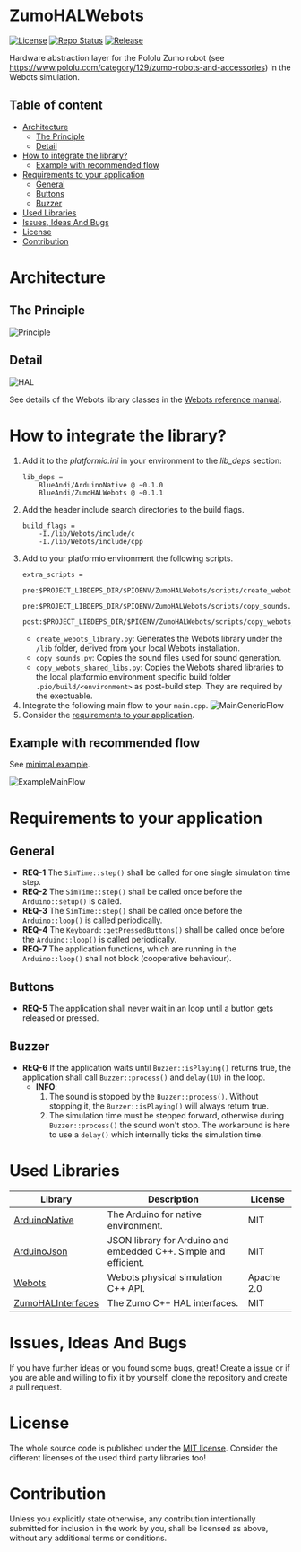 # ZumoHALWebots <!-- omit in toc -->

[![License](https://img.shields.io/badge/license-MIT-blue.svg)](http://choosealicense.com/licenses/mit/)
[![Repo Status](https://www.repostatus.org/badges/latest/wip.svg)](https://www.repostatus.org/#wip)
[![Release](https://img.shields.io/github/release/BlueAndi/ZumoHALWebots.svg)](https://github.com/BlueAndi/ZumoHALWebots/releases)

Hardware abstraction layer for the Pololu Zumo robot (see https://www.pololu.com/category/129/zumo-robots-and-accessories) in the Webots simulation.

## Table of content

* [Architecture](#architecture)
  * [The Principle](#the-principle)
  * [Detail](#detail)
* [How to integrate the library?](#how-to-integrate-the-library)
  * [Example with recommended flow](#example-with-recommended-flow)
* [Requirements to your application](#requirements-to-your-application)
  * [General](#general)
  * [Buttons](#buttons)
  * [Buzzer](#buzzer)
* [Used Libraries](#used-libraries)
* [Issues, Ideas And Bugs](#issues-ideas-and-bugs)
* [License](#license)
* [Contribution](#contribution)

# Architecture

## The Principle
![Principle](http://www.plantuml.com/plantuml/proxy?cache=no&src=https://raw.githubusercontent.com/BlueAndi/ZumoHALWebots/master/doc/uml/Principle.plantuml)

## Detail
![HAL](http://www.plantuml.com/plantuml/proxy?cache=no&src=https://raw.githubusercontent.com/BlueAndi/ZumoHALWebots/master/doc/uml/HAL.plantuml)

See details of the Webots library classes in the [Webots reference manual](https://cyberbotics.com/doc/reference/nodes-and-api-functions).

# How to integrate the library?
1. Add it to the _platformio.ini_ in your environment to the _lib\_deps_ section:
    ```
    lib_deps =
        BlueAndi/ArduinoNative @ ~0.1.0
        BlueAndi/ZumoHALWebots @ ~0.1.1
    ```
2. Add the header include search directories to the build flags.
    ```
    build_flags =
        -I./lib/Webots/include/c
        -I./lib/Webots/include/cpp
    ```
3. Add to your platformio environment the following scripts.
    ```
    extra_scripts =
        pre:$PROJECT_LIBDEPS_DIR/$PIOENV/ZumoHALWebots/scripts/create_webots_library.py
        pre:$PROJECT_LIBDEPS_DIR/$PIOENV/ZumoHALWebots/scripts/copy_sounds.py
        post:$PROJECT_LIBDEPS_DIR/$PIOENV/ZumoHALWebots/scripts/copy_webots_shared_libs.py
    ```
    * ```create_webots_library.py```: Generates the Webots library under the ```/lib``` folder, derived from your local Webots installation.
    * ```copy_sounds.py```: Copies the sound files used for sound generation.
    * ```copy_webots_shared_libs.py```: Copies the Webots shared libraries to the local platformio environment specific build folder ```.pio/build/<environment>``` as post-build step. They are required by the exectuable.
4. Integrate the following main flow to your ```main.cpp```.
    ![MainGenericFlow](http://www.plantuml.com/plantuml/proxy?cache=no&src=https://raw.githubusercontent.com/BlueAndi/ZumoHALWebots/master/doc/uml/MainGenericFlow.plantuml)
5. Consider the [requirements to your application](#requirements-to-your-application).

## Example with recommended flow
See [minimal example](./examples/example/).

![ExampleMainFlow](http://www.plantuml.com/plantuml/proxy?cache=no&src=https://raw.githubusercontent.com/BlueAndi/ZumoHALWebots/master/doc/uml/ExampleMainFlow.plantuml)

# Requirements to your application
## General
* **REQ-1** The ```SimTime::step()``` shall be called for one single simulation time step.
* **REQ-2** The ```SimTime::step()``` shall be called once before the ```Arduino::setup()``` is called.
* **REQ-3** The ```SimTime::step()``` shall be called once before the ```Arduino::loop()``` is called periodically.
* **REQ-4** The ```Keyboard::getPressedButtons()``` shall be called once before the ```Arduino::loop()``` is called periodically.
* **REQ-7** The application functions, which are running in the ```Arduino::loop()``` shall not block (cooperative behaviour).

## Buttons
* **REQ-5** The application shall never wait in an loop until a button gets released or pressed.

## Buzzer
* **REQ-6** If the application waits until ```Buzzer::isPlaying()``` returns true, the application shall call ```Buzzer::process()``` and ```delay(1U)``` in the loop.
    * **INFO**:
        1. The sound is stopped by the ```Buzzer::process()```. Without stopping it, the ```Buzzer::isPlaying()``` will always return true.
        2. The simulation time must be stepped forward, otherwise during ```Buzzer::process()``` the sound won't stop. The workaround is here to use a ```delay()``` which internally ticks the simulation time.

# Used Libraries

| Library                                                            | Description                                                      | License    |
| ------------------------------------------------------------------ | ---------------------------------------------------------------- | ---------- |
| [ArduinoNative](https://github.com/BlueAndi/ArduinoNative)         | The Arduino for native environment.                              | MIT        |
| [ArduinoJson](https://github.com/bblanchon/ArduinoJson)            | JSON library for Arduino and embedded C++. Simple and efficient. | MIT        |
| [Webots](https://github.com/cyberbotics/webots)                    | Webots physical simulation C++ API.                              | Apache 2.0 |
| [ZumoHALInterfaces](https://github.com/BlueAndi/ZumoHALInterfaces) | The Zumo C++ HAL interfaces.                                     | MIT        |

# Issues, Ideas And Bugs
If you have further ideas or you found some bugs, great! Create a [issue](https://github.com/BlueAndi/ZumoHALWebots/issues) or if you are able and willing to fix it by yourself, clone the repository and create a pull request.

# License
The whole source code is published under the [MIT license](http://choosealicense.com/licenses/mit/).
Consider the different licenses of the used third party libraries too!

# Contribution
Unless you explicitly state otherwise, any contribution intentionally submitted for inclusion in the work by you, shall be licensed as above, without any
additional terms or conditions.
